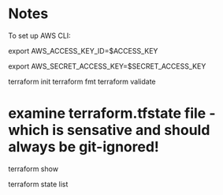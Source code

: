 # Notes

To set up AWS CLI: 

export AWS_ACCESS_KEY_ID=$ACCESS_KEY

export AWS_SECRET_ACCESS_KEY=$SECRET_ACCESS_KEY

terraform init 
terraform fmt
terraform validate

# examine terraform.tfstate file - which is sensative and should always be git-ignored!
terraform show

terraform state list